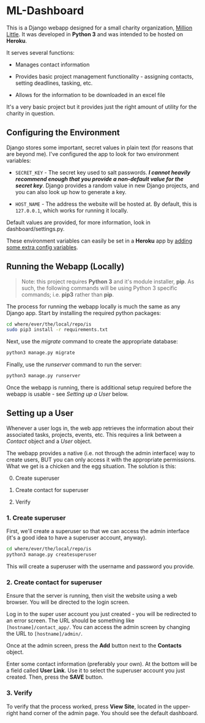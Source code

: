 # ML-Dashboard

This is a Django webapp designed for a small charity organization, [Million Little](https://www.millionlittle.com/). It was developed in **Python 3** and was intended to be hosted on **Heroku**.

It serves several functions:

* Manages contact information 

* Provides basic project management functionality - assigning contacts, setting deadlines, tasking, etc.

* Allows for the information to be downloaded in an excel file

It's a very basic project but it provides just the right amount of utility for the charity in question.

## Configuring the Environment

Django stores some important, secret values in plain text (for reasons that are beyond me). I've configured the app to look for two environment variables:

* `SECRET_KEY` - The secret key used to salt passwords. ***I cannot heavily recommend enough that you provide a non-default value for the secret key***. Django provides a random value in new Django projects, and you can also look up how to generate a key.

* `HOST_NAME` - The address the website will be hosted at. By default, this is `127.0.0.1`, which works for running it locally.

Default values are provided, for more information, look in dashboard/settings.py. 

These environment variables can easily be set in a **Heroku** app by [adding some extra config variables](https://devcenter.heroku.com/articles/config-vars).

## Running the Webapp (Locally)

> Note: this project requires **Python 3** and it's module installer, **pip**. As such, the following commands will be using Python 3 specific commands; i.e. **pip3** rather than **pip**.

The process for running the webapp locally is much the same as any Django app. Start by installing the required python packages:

```bash
cd where/ever/the/local/repo/is
sudo pip3 install -r requirements.txt
```

Next, use the *migrate* command to create the appropriate database:

```bash
python3 manage.py migrate
```

Finally, use the *runserver* command to run the server:

```bash
python3 manage.py runserver
```
 
Once the webapp is running, there is additional setup required before the webapp is usable - see *Setting up a User* below.

## Setting up a User

Whenever a user logs in, the web app retrieves the information about their associated tasks, projects, events, etc. This requires a link between a *Contact* object and a *User* object.

The webapp provides a native (i.e. not through the admin interface) way to create users, BUT you can only access it with the appropriate permissions. What we get is a chicken and the egg situation. The solution is this:

0. Create superuser

0. Create contact for superuser

0. Verify

### 1. Create superuser

First, we'll create a superuser so that we can access the admin interface (it's a good idea to have a superuser account, anyway).

```bash
cd where/ever/the/local/repo/is
python3 manage.py createsuperuser
```

This will create a superuser with the username and password you provide.

### 2. Create contact for superuser

Ensure that the server is running, then visit the website using a web browser. You will be directed to the login screen.

Log in to the super user account you just created - you will be redirected to an error screen. The URL should be something like `[hostname]/contact_app/`. You can access the admin screen by changing the URL to `[hostname]/admin/`. 

Once at the admin screen, press the **Add** button next to the **Contacts** object. 

Enter some contact information (preferably your own). At the bottom will be a field called **User Link**. Use it to select the superuser account you just created. Then, press the **SAVE** button.

### 3. Verify

To verify that the process worked, press **View Site**, located in the upper-right hand corner of the admin page. You should see the default dashboard.

